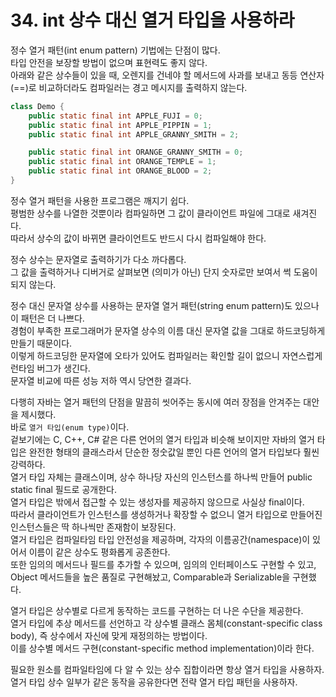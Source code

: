 # 34. int 상수 대신 열거 타입을 사용하라

정수 열거 패턴(int enum pattern) 기법에는 단점이 많다.  
타입 안전을 보장할 방법이 없으며 표현력도 좋지 않다.  
아래와 같은 상수들이 있을 때, 오렌지를 건네야 할 메서드에 사과를 보내고 동등 연산자(==)로 비교하더라도 컴파일러는 경고 메시지를 출력하지 않는다.

```java
class Demo {
    public static final int APPLE_FUJI = 0;
    public static final int APPLE_PIPPIN = 1;
    public static final int APPLE_GRANNY_SMITH = 2;

    public static final int ORANGE_GRANNY_SMITH = 0;
    public static final int ORANGE_TEMPLE = 1;
    public static final int ORANGE_BLOOD = 2;
}
```

정수 열거 패턴을 사용한 프로그램은 깨지기 쉽다.  
평범한 상수를 나열한 것뿐이라 컴파일하면 그 값이 클라이언트 파일에 그대로 새겨진다.  
따라서 상수의 값이 바뀌면 클라이언트도 반드시 다시 컴파일해야 한다.

정수 상수는 문자열로 출력하기가 다소 까다롭다.  
그 값을 출력하거나 디버거로 살펴보면 (의미가 아닌) 단지 숫자로만 보여서 썩 도움이 되지 않는다.

정수 대신 문자열 상수를 사용하는 문자열 열거 패턴(string enum pattern)도 있으나 이 패턴은 더 나쁘다.  
경험이 부족한 프로그래머가 문자열 상수의 이름 대신 문자열 값을 그대로 하드코딩하게 만들기 때문이다.  
이렇게 하드코딩한 문자열에 오타가 있어도 컴파일러는 확인할 길이 없으니 자연스럽게 런타임 버그가 생긴다.  
문자열 비교에 따른 성능 저하 역시 당연한 결과다.

다행히 자바는 열거 패턴의 단점을 말끔히 씻어주는 동시에 여러 장점을 안겨주는 대안을 제시했다.  
바로 `열거 타입(enum type)`이다.  
겉보기에는 C, C++, C# 같은 다른 언어의 열거 타입과 비슷해 보이지만 자바의 열거 타입은 완전한 형태의 클래스라서 단순한 정숫값일 뿐인 다른 언어의 열거 타입보다 훨씬 강력하다.  
열거 타입 자체는 클래스이며, 상수 하나당 자신의 인스턴스를 하나씩 만들어 public static final 필드로 공개한다.  
열거 타입은 밖에서 접근할 수 있는 생성자를 제공하지 않으므로 사실상 final이다.  
따라서 클라이언트가 인스턴스를 생성하거나 확장할 수 없으니 열거 타입으로 만들어진 인스턴스들은 딱 하나씩만 존재함이 보장된다.  
열거 타입은 컴파일타임 타입 안전성을 제공하며, 각자의 이름공간(namespace)이 있어서 이름이 같은 상수도 평화롭게 공존한다.  
또한 임의의 메서드나 필드를 추가할 수 있으며, 임의의 인터페이스도 구현할 수 있고, Object 메서드들을 높은 품질로 구현해놨고, Comparable과 Serializable을 구현했다.

열거 타입은 상수별로 다르게 동작하는 코드를 구현하는 더 나은 수단을 제공한다.  
열거 타입에 추상 메서드를 선언하고 각 상수별 클래스 몸체(constant-specific class body), 즉 상수에서 자신에 맞게 재정의하는 방법이다.  
이를 상수별 메서드 구현(constant-specific method implementation)이라 한다.

필요한 원소를 컴파일타임에 다 알 수 있는 상수 집합이라면 항상 열거 타입을 사용하자.  
열거 타입 상수 일부가 같은 동작을 공유한다면 전략 열거 타입 패턴을 사용하자.
